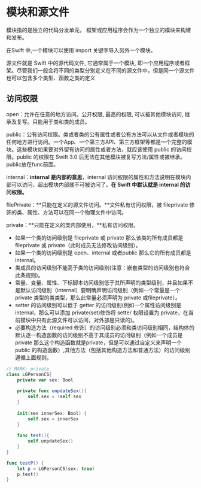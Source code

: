 # 模块和源文件

模块指的是独立的代码分发单元， 框架或应用程序会作为一个独立的模块来构建和发布。

在Swift 中,一个模块可以使用 import 关键字导入另外一个模块。

源文件就是 Swift 中的源代码文件, 它通常属于一个模块, 即一个应用程序或者框架。尽管我们一般会将不同的类型分别定义在不同的源文件中，但是同一个源文件也可以包含多个类型、函数之类的定义

## 访问权限

open：允许在任意的地方访问。公开权限, 最高的权限, 可以被其他模块访问, 继承及复写。只能用于类和类的成员。

public：公有访问权限。类或者类的公有属性或者公有方法可以从文件或者模块的任何地方进行访问。一个App、一个第三方API、第三方框架等都是一个完整的模块。这些模块如果要对外留有访问的属性或者方法，就应该使用 public 的访问权限。public 的权限在 Swift 3.0 后无法在其他模块被复写方法/属性或被继承。public放在func前面。

internal：**internal 是内部的意思**，internal 访问权限的属性和方法说明在模块内部可以访问，超出模块内部就不可被访问了。**在 Swift 中默认就是 internal 的访问权限。**

fliePrivate：**只能在定义的源文件访问。**文件私有访问权限，被 fileprivate 修饰的类、属性、方法可以在同一个物理文件中访问。

private：**只能在定义的类内部使用，**私有访问权限。

- 如果一个类的访问级别是 fileprivate 或 private 那么该类的所有成员都是 fileprivate 或 private（此时成员无法修改访问级别）。
- 如果一个类的访问级别是 open、internal 或者public 那么它的所有成员都是internal。
- 类成员的访问级别不能高于类的访问级别(注意：嵌套类型的访问级别也符合此条规则)。
- 常量、变量、属性、下标脚本访问级别低于其所声明的类型级别，并且如果不是默认访问级别（internal）要明确声明访问级别（例如一个常量是一个 private 类型的类类型，那么此常量必须声明为 private 或fileprivate）。
- setter 的访问级别可以低于 getter 的访问级别(例如一个属性访问级别是 internal，那么可以添加 private(set)修饰将 setter 权限设置为 private，在当前模块中只有此源文件可以访问，对外部是只读的)。
- 必要构造方法（required 修饰）的访问级别必须和类访问级别相同，结构体的默认逐一构造函数的访问级别不高于其成员的访问级别（例如一个成员是 private 那么这个构造函数就是private，但是可以通过自定义来声明一个 public 的构造函数）,其他方法（包括其他构造方法和普通方法）的访问级别遵循上面规则。

```swift
// MARK: private
class LGPersonCS{
    private var sex: Bool
    
    private func unpdateSex(){
        self.sex = !self.sex
    }
    
    init(sex innerSex: Bool) {
        self.sex = innerSex
    }
    
    func test(){
        self.unpdateSex()
    }
}

func testP() {
    let p = LGPersonCS(sex: true)
    p.test()
}
```

